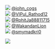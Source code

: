 
 ![](http://pbs.twimg.com/profile_images/1069986920544026624/QoP_6F0U_normal.jpg) [@john_cogs](https://twitter.com/john_cogs)<br>![](http://pbs.twimg.com/profile_images/1265227659945971713/tvjXC_ac_normal.jpg) [@VIPul_Rathod12](https://twitter.com/VIPul_Rathod12)<br>![](http://pbs.twimg.com/profile_images/1349199992884318208/iOk7n_OS_normal.jpg) [@RohitJa88811715](https://twitter.com/RohitJa88811715)<br>![](http://pbs.twimg.com/profile_images/1360811647623974914/VLdZ45cq_normal.jpg) [@WakandanLion](https://twitter.com/WakandanLion)<br>![](http://pbs.twimg.com/profile_images/1357970527684419584/vfWoauWv_normal.jpg) [@smymadkri0](https://twitter.com/smymadkri0)<br> 

![](https://visitor-badge.laobi.icu/badge?page_id=ponder)

